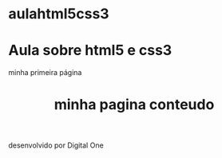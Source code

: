 # aulahtml5css3
# Aula sobre html5 e css3

<DOCTYPE html>
<html lang="pt-br">
<head>
<meta charset="utf-8">
<title>
  paginaMiguel1
</title>  
</head>  
<body>
    <p>minha  primeira página</p>
    <header>
    <h1>minha pagina conteudo</h1>
    </header>
<footer>
  <p>desenvolvido por Digital One<p>
</footer>
    </body>
    
   </html>
    
    
